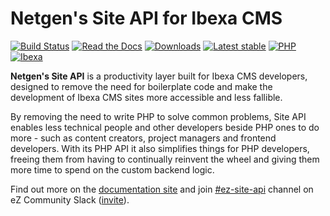# Netgen's Site API for Ibexa CMS

[![Build Status](https://img.shields.io/github/actions/workflow/status/netgen/ibexa-site-api/tests.yml?branch=master)](https://github.com/netgen/ibexa-site-api/actions)
[![Read the Docs](https://img.shields.io/readthedocs/netgens-site-api-for-ibexa-cms)](https://docs.netgen.io/projects/site-api)
[![Downloads](https://img.shields.io/packagist/dt/netgen/ibexa-site-api.svg)](https://packagist.org/packages/netgen/ibexa-site-api)
[![Latest stable](https://img.shields.io/packagist/v/netgen/ibexa-site-api.svg)](https://packagist.org/packages/netgen/ibexa-site-api)
[![PHP](https://img.shields.io/badge/PHP-8.1+-%238892BF.svg)](https://www.php.net)
[![Ibexa](https://img.shields.io/badge/Ibexa-4.4+-orange.svg)](https://www.ibexa.co)

**Netgen's Site API** is a productivity layer built for Ibexa CMS developers, designed to
remove the need for boilerplate code and make the development of Ibexa CMS sites more accessible
and less fallible.

By removing the need to write PHP to solve common problems, Site API enables less technical people
and other developers beside PHP ones to do more - such as content creators, project managers and
frontend developers. With its PHP API it also simplifies things for PHP developers, freeing them
from having to continually reinvent the wheel and giving them more time to spend on the custom
backend logic.

Find out more on the [documentation site](https://docs.netgen.io/projects/site-api) and join
[#ez-site-api](https://ezcommunity.slack.com/messages/CMWJL1V1P) channel on eZ Community Slack
([invite](https://ez-community-on-slack.herokuapp.com)).
